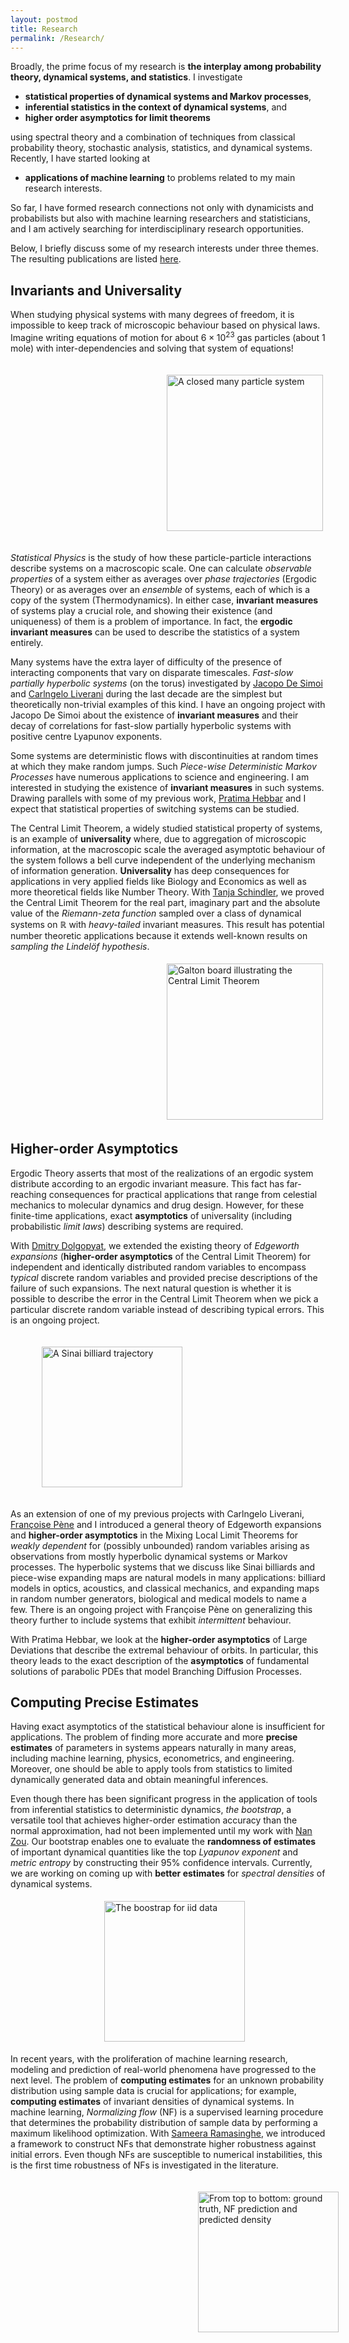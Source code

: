 ```yaml
---
layout: postmod      
title: Research              
permalink: /Research/          
---
```

Broadly, the prime focus of my research is <b>the interplay among probability theory, dynamical systems, and statistics</b>. I investigate 
- <b>statistical properties of dynamical systems and Markov processes</b>,
- <b>inferential statistics in the context of dynamical systems</b>, and 
- <b>higher order asymptotics for limit theorems</b>   

using spectral theory and a combination of techniques from classical probability theory, stochastic analysis, statistics, and dynamical systems. Recently, I have started looking at      
- <b>applications of machine learning</b> to problems related to my main research interests. 

So far, I have formed research connections not only with dynamicists and probabilists but also with machine learning researchers and statisticians, and I am actively searching for interdisciplinary research opportunities.

Below, I briefly discuss some of my research interests under three themes. The resulting publications are listed [here](https://kasun-fernando.github.io/personal-webpage/Publications/).

## Invariants and Universality
When studying physical systems with many degrees of freedom, it is impossible to keep track of microscopic behaviour based on physical laws. Imagine writing equations of motion for about $6 \times 10^{23}$ gas particles (about 1 mole) with inter-dependencies and solving that system of equations!

<img src="https://cosmolearning.org/images_dir/courses/618/profile-thumbnail-w300.jpg" height="250" align="center" hspace="250" vspace="20" title="A closed many particle system"/>
        
_Statistical Physics_ is the study of how these particle-particle interactions describe systems on a macroscopic scale. One can calculate _observable properties_ of a system either as averages over _phase trajectories_ (Ergodic Theory) or as averages over an _ensemble_ of systems, each of which is a copy of the system (Thermodynamics). In either case, **invariant measures** of systems play a crucial role, and showing their existence (and uniqueness) of them is a problem of importance. In fact, the **ergodic invariant measures** can be used to describe the statistics of a system entirely.  

Many systems have the extra layer of difficulty of the presence of interacting components that vary on disparate timescales. _Fast-slow partially hyperbolic systems_ (on the torus) investigated by [Jacopo De Simoi](https://www.math.toronto.edu/jacopods/) and [Carlngelo Liverani](https://www.mat.uniroma2.it/~liverani/) during the last decade are the simplest but theoretically non-trivial examples of this kind. I have an ongoing project with Jacopo De Simoi about the existence of **invariant measures** and their decay of correlations for fast-slow partially hyperbolic systems with positive centre Lyapunov exponents. 

Some systems are deterministic flows with discontinuities at random times at which they make random jumps. Such _Piece-wise Deterministic Markov Processes_ have numerous applications to science and engineering. I am interested in studying the existence of **invariant measures** in such systems. Drawing parallels with some of my previous work, [Pratima Hebbar](https://sites.google.com/view/pratimahebbar/home) and I expect that statistical properties of switching systems can be studied.

The Central Limit Theorem, a widely studied statistical property of systems, is an example of **universality** where, due to aggregation of microscopic information, at the macroscopic scale the averaged asymptotic behaviour of the system follows a bell curve independent of the underlying mechanism of information generation. **Universality** has deep consequences for applications in very applied fields like Biology and Economics as well as more theoretical fields like Number Theory. With [Tanja Schindler](https://sites.google.com/a/sns.it/tschindler/), we proved the Central Limit Theorem for the real part, imaginary part and the absolute value of the _Riemann-zeta function_ sampled over a class of dynamical systems on $\mathbb{R}$ with _heavy-tailed_ invariant measures. This result has potential number theoretic applications because it extends well-known results on _sampling the Lindel&ouml;f hypothesis_.

<img src="https://www.alanzucconi.com/wp-content/uploads/2015/05/galton-board.jpg" height="250" align="center" hspace="250" vspace="5" title="Galton board illustrating the Central Limit Theorem"/>

## Higher-order Asymptotics
Ergodic Theory asserts that most of the realizations of an ergodic system distribute according to an ergodic invariant measure. This fact has far-reaching consequences for practical applications that range from celestial mechanics to molecular dynamics and drug design. However, for these finite-time applications, exact **asymptotics** of universality (including probabilistic _limit laws_) describing systems are required. 

With [Dmitry Dolgopyat](https://www.math.umd.edu/~dolgop/), we extended the existing theory of _Edgeworth expansions_ (**higher-order asymptotics** of the Central Limit Theorem) for independent and identically distributed random variables to encompass _typical_ discrete random variables and provided precise descriptions of the failure of such expansions. The next natural question is whether it is possible to describe the error in the Central Limit Theorem when we pick a particular discrete random variable instead of describing typical errors. This is an ongoing project.

<img src="https://cdn-thumbs.imagevenue.com/2b/d9/fd/ME15BEQ2_t.png" height="225" align="center" hspace="50" vspace="20" title="A Sinai billiard trajectory"/>

As an extension of one of my previous projects with Carlngelo Liverani, [Fran&ccedil;oise P&egrave;ne](http://lmba.math.univ-brest.fr/perso/francoise.pene/) and I introduced a general theory of Edgeworth expansions and **higher-order asymptotics** in the Mixing Local Limit Theorems for _weakly dependent_ for (possibly unbounded) random variables arising as observations from mostly hyperbolic dynamical systems or Markov processes. The hyperbolic systems that we discuss like Sinai billiards and piece-wise expanding maps are natural models in many applications: billiard models in optics, acoustics, and classical mechanics, and expanding maps in random number generators, biological and medical models to name a few. There is an ongoing project with Fran&ccedil;oise P&egrave;ne on generalizing this theory further to include systems that exhibit _intermittent_ behaviour. 

With Pratima Hebbar, we look at the **higher-order asymptotics** of Large Deviations that describe the extremal behaviour of orbits. In particular, this theory leads to the exact description of the **asymptotics** of fundamental solutions of parabolic PDEs that model Branching Diffusion Processes.   

## Computing Precise Estimates
Having exact asymptotics of the statistical behaviour alone is insufficient for applications. The problem of finding more accurate and more **precise estimates** of parameters in systems appears naturally in many areas, including machine learning, physics, econometrics, and engineering. Moreover, one should be able to apply tools from statistics to limited dynamically generated data and obtain meaningful inferences.   

Even though there has been significant progress in the application of tools from inferential statistics to deterministic dynamics, _the bootstrap_, a versatile tool that achieves higher-order estimation accuracy than the normal approximation, had not been implemented until my work with [Nan Zou](https://sites.google.com/site/nzoupersonal/home). Our bootstrap enables one to evaluate the **randomness of estimates** of important dynamical quantities like the top _Lyapunov exponent_ and _metric entropy_ by constructing their 95% confidence intervals. Currently, we are working on coming up with **better estimates** for _spectral densities_ of dynamical systems. 

<img src="https://i.ibb.co/G3VqRDG/bootstrap.png" align="center" height="225" hspace="150" vspace="5" title="The boostrap for iid data"/>

In recent years, with the proliferation of machine learning research, modeling and prediction of real-world phenomena have progressed to the next level. The problem of **computing estimates** for an unknown probability distribution using sample data is crucial for applications; for example, **computing estimates** of invariant densities of dynamical systems. In machine learning, _Normalizing flow_ (NF) is a supervised learning procedure that determines the probability distribution of sample data by performing a maximum likelihood optimization. With [Sameera Ramasinghe](https://www.linkedin.com/in/sameeraramasinghe/), we introduced a framework to construct NFs that demonstrate higher robustness against initial errors. Even though NFs are susceptible to numerical instabilities, this is the first time robustness of NFs is investigated in the literature. 

<img src="https://cdn-thumbs.imagevenue.com/0f/c8/7d/ME15BEQ6_t.png" align="center" height="225" hspace="300" vspace="20" title="From top to bottom: ground truth, NF prediction and predicted density"/>

<!--
<img src="https://miro.medium.com/max/2648/1*SgeDm_wb2QNSF0CSYVmhuw.jpeg" align="center" height="225" hspace="250" vspace="20" title="The boostrap for iid data"/>
<img src="https://cdn-thumbs.imagevenue.com/5a/85/f4/ME15BEQ1_t.png" align="center" 
     height="225" hspace="100" vspace="20"/>  
<img src="https://cdn-thumbs.imagevenue.com/f5/31/c3/ME15BEQ7_t.png" align="left" height="120" hspace="20" vspace="50"/>
---
**Failure of Edegworth expansions in the discrete iid setting**           
<font size = "3">Collaborator: Dmitry Dolgopyat</font>
---
**Existence of Edgeworth expansions for weakly dependent random variables**          
<font size = "3">Collaborators: Carlangelo Liverani, Fran&ccedil;oise P&egrave;ne</font>
---
**Exact Large deviation asymptotics for weakly dependent random variables**           
<font size = "3">Collaborator: Pratima Hebbar</font>
---
**Adapting the bootstrap for dynamically generated data**        
<font size = "3">Collaborator: Nan Zou</font>
---
**Estimating entropy of continued fraction expansions**             
<font size = "3">Collaborators: Seulbee Lee, Stafano Marmi</font>
---
**Estimating data distirbutions via normalizing flows**            
<font size = "3">Collaborator: Sameera Ramasinghe</font>
---
**Statistics of Riemann-zeta function sampled over chaotic systems**            
<font size = "3">Collaborators: Tanja Schindler</font>
---
**Invariant measures for deterministic fast-slow systems**            
<font size = "3">Collaborator: Jacopo De Simoi</font>
---

 <details open> 
<summary><b>Error terms in the local and the central limit theorem for weakly dependent random variables</b></summary>     
  
(Dynamical Systems and Stochastic Processes)<br><br>In applications, the dynamically generated data available to us are always finite-time observations. Hence, one key problem is to control the error of approximation of asymptotic behaviour. When the observations are independent identically distributed (iid), a uniform asymptotic expansion called the Edgeworth Expansion is used to describe the error of normal approximation in the Central Limit Theorem (CLT). Since sequences of experimental observations are never iid, we introduced a general theory of Edgeworth expansions for weakly dependent (possibly unbounded) random variables.<br><br>
As a direct application of this theory, we obtain error estimates of the CLTs for a large class of hyperbolic dynamical systems and Markov chains. The hyperbolic systems that we discuss like Sinai billiards and piecewise expanding maps are natural models in many applications like billiard models in optics, acoustics and classical mechanics, and expanding maps in random number generators, biological and medical models to name a few.<br><br>
There are many unsolved problems in this direction. There are interesting examples of non-Gaussian stable laws in dynamical systems. Is it possible to describe the error terms in other stable laws? Earlier, we were able to obtain exact limit theorems for random matrix product -->
